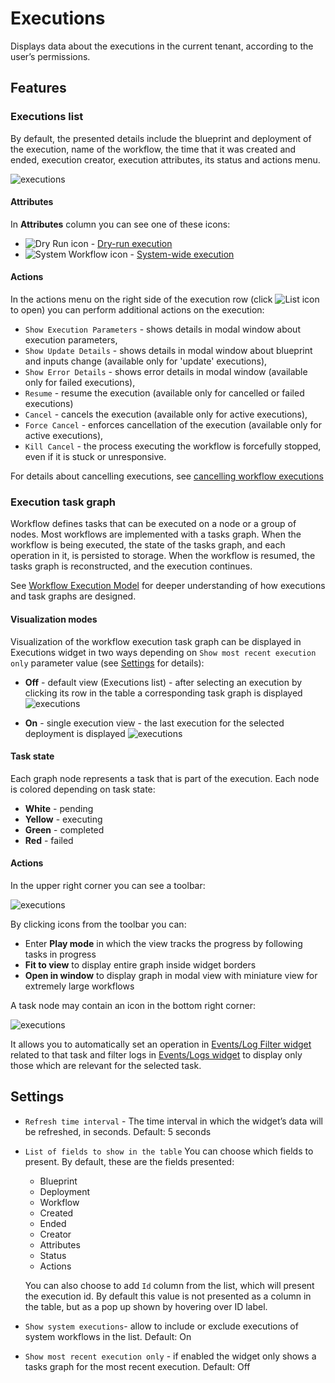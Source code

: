 # Executions

Displays data about the executions in the current tenant, according to the user’s permissions.

## Features

### Executions list

By default, the presented details include the blueprint and deployment of the execution, name of the workflow, the time that it was created and ended, execution creator, execution attributes, its status and actions menu.

![executions](https://docs.cloudify.co/latest/images/ui/widgets/executions.png)

#### Attributes

In **Attributes** column you can see one of these icons:

* ![Dry Run icon](https://docs.cloudify.co/latest/images/ui/icons/dry-run-icon.png) - [Dry-run execution](https://docs.cloudify.co/latest/working_with/workflows/dry-run)
* ![System Workflow icon](https://docs.cloudify.co/latest/images/ui/icons/system-workflow-icon.png) - [System-wide execution](https://docs.cloudify.co/latest/working_with/workflows/index.html)

#### Actions

In the actions menu on the right side of the execution row (click ![List icon](https://docs.cloudify.co/latest/images/ui/icons/list-icon.png) to open) you can perform additional actions on the execution:

* `Show Execution Parameters` - shows details in modal window about execution parameters,    
* `Show Update Details` - shows details in modal window about blueprint and inputs change (available only for 'update' executions),
* `Show Error Details` - shows error details in modal window (available only for failed executions),
* `Resume` - resume the execution (available only for cancelled or failed executions)
* `Cancel` - cancels the execution (available only for active executions),
* `Force Cancel` - enforces cancellation of the execution (available only for active executions),
* `Kill Cancel` - the process executing the workflow is forcefully stopped, even if it is stuck or unresponsive.

 For details about cancelling executions, see [cancelling workflow executions](https://docs.cloudify.co/latest/working_with/workflows/cancelling-execution)


### Execution task graph

Workflow defines tasks that can be executed on a node or a group of nodes. Most workflows are implemented with a tasks graph. When the workflow is being executed, the state of the tasks graph, and each operation in it, is persisted to storage. When the workflow is resumed, the tasks graph is reconstructed, and the execution continues.

See [Workflow Execution Model](https://docs.cloudify.co/latest//developer/execution_model) for deeper understanding of how executions and task graphs are designed.

#### Visualization modes

Visualization of the workflow execution task graph can be displayed in Executions widget in two ways depending on `Show most recent execution only` parameter value (see [Settings](https://docs.cloudify.co/latest#settings) for details):

* **Off** - default view (Executions list) - after selecting an execution by clicking its row in the table a corresponding task graph is displayed
  ![executions](https://docs.cloudify.co/latest/images/ui/widgets/executions-tasks-graph.png)

* **On** - single execution view - the last execution for the selected deployment is displayed
  ![executions](https://docs.cloudify.co/latest/images/ui/widgets/executions-tasks-graph-single.png)

#### Task state

Each graph node represents a task that is part of the execution. Each node is colored depending on task state:

* **White** - pending
* **Yellow** - executing
* **Green** - completed
* **Red** - failed

#### Actions

In the upper right corner you can see a toolbar:

![executions](https://docs.cloudify.co/latest/images/ui/widgets/executions-tasks-graph-toolbar.png)

By clicking icons from the toolbar you can:

* Enter **Play mode** in which the view tracks the progress by following tasks in progress
* **Fit to view** to display entire graph inside widget borders
* **Open in window** to display graph in modal view with miniature view for extremely large workflows

A task node may contain an icon in the bottom right corner:

![executions](https://docs.cloudify.co/latest/images/ui/widgets/executions-tasks-graph-task.png)

It allows you to automatically set an operation in [Events/Log Filter widget](https://docs.cloudify.co/latest/working_with/console/widgets/eventsFilter) related to that task and filter logs in [Events/Logs widget](https://docs.cloudify.co/latest/working_with/console/widgets/events) to display only those which are relevant for the selected task.


## Settings

* `Refresh time interval` - The time interval in which the widget’s data will be refreshed, in seconds. Default: 5 seconds
* `List of fields to show in the table` You can choose which fields to present. By default, these are the fields presented:
    * Blueprint
    * Deployment
    * Workflow
    * Created
    * Ended
    * Creator
    * Attributes
    * Status
    * Actions

    You can also choose to add `Id` column from the list, which will present the execution id. By default this value is not presented as a column in the table, but as a pop up shown by hovering over ID label.
* `Show system executions`- allow to include or exclude executions of system workflows in the list. Default: On
* `Show most recent execution only` - if enabled the widget only shows a tasks graph for the most recent execution. Default: Off
